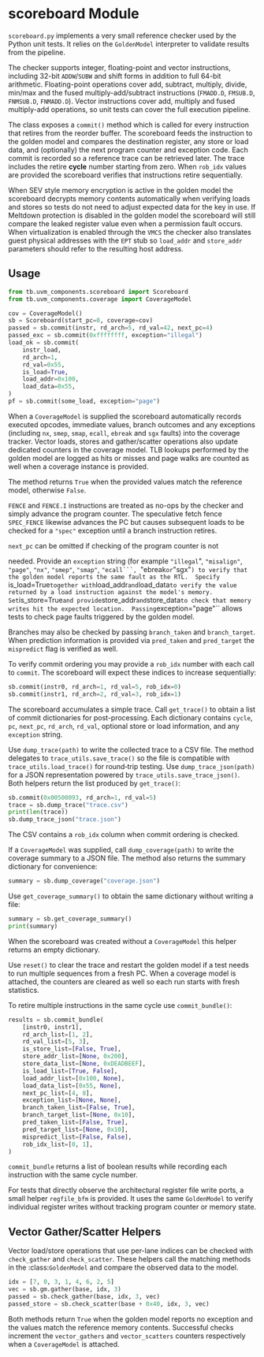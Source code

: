 # scoreboard Module

`scoreboard.py` implements a very small reference checker used by the
Python unit tests.  It relies on the `GoldenModel` interpreter to validate
results from the pipeline.

The checker supports integer, floating-point and vector instructions,
including 32-bit `ADDW`/`SUBW` and shift forms in addition to full 64-bit
arithmetic. Floating-point operations cover add, subtract, multiply,
divide, min/max and the
fused multiply-add/subtract instructions (`FMADD.D`, `FMSUB.D`, `FNMSUB.D`,
`FNMADD.D`). Vector instructions cover
add, multiply and fused multiply-add operations, so unit tests can cover the
full execution pipeline.

The class exposes a `commit()` method which is called for every instruction
that retires from the reorder buffer.  The scoreboard feeds the instruction to
the golden model and compares the destination register, any store or load data, and
(optionally) the next program counter and exception code.  Each commit is recorded so a reference
trace can be retrieved later.  The trace includes the retire **cycle** number
starting from zero.  When ``rob_idx`` values are provided the scoreboard
verifies that instructions retire sequentially.

When SEV style memory encryption is active in the golden model the scoreboard
decrypts memory contents automatically when verifying loads and stores so tests
do not need to adjust expected data for the key in use.
If Meltdown protection is disabled in the golden model the scoreboard will
still compare the leaked register value even when a permission fault occurs.
When virtualization is enabled through the ``VMCS`` the checker also
translates guest physical addresses with the ``EPT`` stub so ``load_addr`` and
``store_addr`` parameters should refer to the resulting host address.


## Usage

```python
from tb.uvm_components.scoreboard import Scoreboard
from tb.uvm_components.coverage import CoverageModel

cov = CoverageModel()
sb = Scoreboard(start_pc=0, coverage=cov)
passed = sb.commit(instr, rd_arch=5, rd_val=42, next_pc=4)
passed_exc = sb.commit(0xffffffff, exception="illegal")
load_ok = sb.commit(
    instr_load,
    rd_arch=1,
    rd_val=0x55,
    is_load=True,
    load_addr=0x100,
    load_data=0x55,
)
pf = sb.commit(some_load, exception="page")
```


When a ``CoverageModel`` is supplied the scoreboard automatically records
executed opcodes, immediate values, branch outcomes and any exceptions (including
``nx``, ``smep``, ``smap``, ``ecall``, ``ebreak`` and ``sgx`` faults) into the coverage tracker. Vector loads,
stores and gather/scatter operations also update dedicated counters in the
coverage model.
TLB lookups performed by the golden model are logged as hits or misses and
page walks are counted as well when a coverage instance is provided.


The method returns `True` when the provided values match the reference
model, otherwise `False`.

`FENCE` and `FENCE.I` instructions are treated as no-ops by the checker and
simply advance the program counter. The speculative fetch fence
`SPEC_FENCE` likewise advances the PC but causes subsequent loads to be
checked for a `"spec"` exception until a branch instruction retires.

`next_pc` can be omitted if checking of the program counter is not

needed.  Provide an ``exception`` string (for example ``"illegal``",
 ``"misalign"``, ``"page"``, ``"nx"``, ``"smep"``, ``"smap"``, ``"ecall```, ``"ebreak`` or ``"sgx"``) to verify that the golden model reports the same fault
as the RTL.  Specify ``is_load=True`` together with ``load_addr`` and
``load_data`` to verify the value returned by a load instruction against the
model's memory.  Set ``is_store=True`` and provide ``store_addr`` and
``store_data`` to check that memory writes hit the expected location.  Passing
``exception="page"`` allows tests to check page faults triggered by the golden
model.


Branches may also be checked by passing ``branch_taken`` and
``branch_target``.  When prediction information is provided via
``pred_taken`` and ``pred_target`` the ``mispredict`` flag is verified as
well.


To verify commit ordering you may provide a ``rob_idx`` number with each
call to ``commit``.  The scoreboard will expect these indices to increase
sequentially:

```python
sb.commit(instr0, rd_arch=1, rd_val=5, rob_idx=0)
sb.commit(instr1, rd_arch=2, rd_val=3, rob_idx=1)
```

The scoreboard accumulates a simple trace.  Call `get_trace()` to obtain a
list of commit dictionaries for post-processing.  Each dictionary contains
`cycle`, `pc`, `next_pc`, `rd_arch`, `rd_val`, optional store or load
information, and any `exception` string.

Use `dump_trace(path)` to write the collected trace to a CSV file.  The
method delegates to `trace_utils.save_trace()` so the file is compatible
with `trace_utils.load_trace()` for round‑trip testing. Use
`dump_trace_json(path)` for a JSON representation powered by
`trace_utils.save_trace_json()`.  Both helpers return the list produced by
`get_trace()`:

```python
sb.commit(0x00500093, rd_arch=1, rd_val=5)
trace = sb.dump_trace("trace.csv")
print(len(trace))
sb.dump_trace_json("trace.json")
```

The CSV contains a ``rob_idx`` column when commit ordering is checked.

If a ``CoverageModel`` was supplied, call `dump_coverage(path)` to
write the coverage summary to a JSON file. The method also returns the
summary dictionary for convenience:

```python
summary = sb.dump_coverage("coverage.json")
```

Use `get_coverage_summary()` to obtain the same dictionary without writing a
file:

```python
summary = sb.get_coverage_summary()
print(summary)
```

When the scoreboard was created without a ``CoverageModel`` this helper
returns an empty dictionary.

Use `reset()` to clear the trace and restart the golden model if a test needs
to run multiple sequences from a fresh PC.  When a coverage model is attached,
the counters are cleared as well so each run starts with fresh statistics.

To retire multiple instructions in the same cycle use `commit_bundle()`:

```python
results = sb.commit_bundle(
    [instr0, instr1],
    rd_arch_list=[1, 2],
    rd_val_list=[5, 3],
    is_store_list=[False, True],
    store_addr_list=[None, 0x200],
    store_data_list=[None, 0xDEADBEEF],
    is_load_list=[True, False],
    load_addr_list=[0x100, None],
    load_data_list=[0x55, None],
    next_pc_list=[4, 8],
    exception_list=[None, None],
    branch_taken_list=[False, True],
    branch_target_list=[None, 0x10],
    pred_taken_list=[False, True],
    pred_target_list=[None, 0x10],
    mispredict_list=[False, False],
    rob_idx_list=[0, 1],
)
```

`commit_bundle` returns a list of boolean results while recording each
instruction with the same cycle number.

For tests that directly observe the architectural register file write
ports, a small helper `regfile_bfm` is provided. It uses the same
`GoldenModel` to verify individual register writes without tracking
program counter or memory state.

## Vector Gather/Scatter Helpers

Vector load/store operations that use per-lane indices can be checked with
``check_gather`` and ``check_scatter``.  These helpers call the matching methods
in the :class:`GoldenModel` and compare the observed data to the model.

```python
idx = [7, 0, 3, 1, 4, 6, 2, 5]
vec = sb.gm.gather(base, idx, 3)
passed = sb.check_gather(base, idx, 3, vec)
passed_store = sb.check_scatter(base + 0x40, idx, 3, vec)
```

Both methods return ``True`` when the golden model reports no exception and the
values match the reference memory contents. Successful checks increment the
``vector_gathers`` and ``vector_scatters`` counters respectively when a
``CoverageModel`` is attached.
